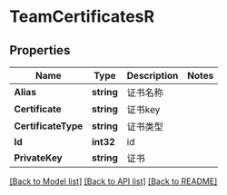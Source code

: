 # TeamCertificatesR

## Properties

Name | Type | Description | Notes
------------ | ------------- | ------------- | -------------
**Alias** | **string** | 证书名称 | 
**Certificate** | **string** | 证书key | 
**CertificateType** | **string** | 证书类型 | 
**Id** | **int32** | id | 
**PrivateKey** | **string** | 证书 | 

[[Back to Model list]](../README.md#documentation-for-models) [[Back to API list]](../README.md#documentation-for-api-endpoints) [[Back to README]](../README.md)


